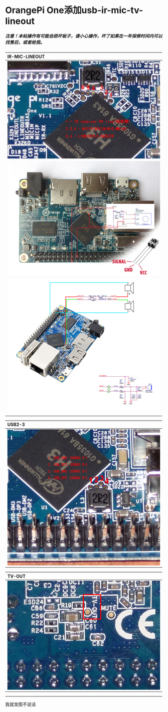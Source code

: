 # OrangePi One添加usb-ir-mic-tv-lineout

##### 注意！本帖操作有可能会损坏板子，请小心操作，坏了如果在一年保修时间内可以找售后，或者给我。

| IR-MIC-LINEOUT |
| :--- |
| ![](/assets/orangepi-one-lite/post-828-0-81327300-1456681834.jpg) |
| ![](/assets/orangepi-one-lite/Orange_Pi_One_IR_schema.jpg) |
| ![](/assets/orangepi-one-lite/post-1676-0-33798400-1468992031.jpg) |

| USB2-3 |
| :--- |
| ![](/assets/orangepi-one-lite/post-828-0-38885500-1456680435.jpg) |

| TV-OUT |
| :--- |
| ![](/assets/orangepi-one-lite/post-828-0-47655200-1456757920.jpg) |

---

我就发图不说话


